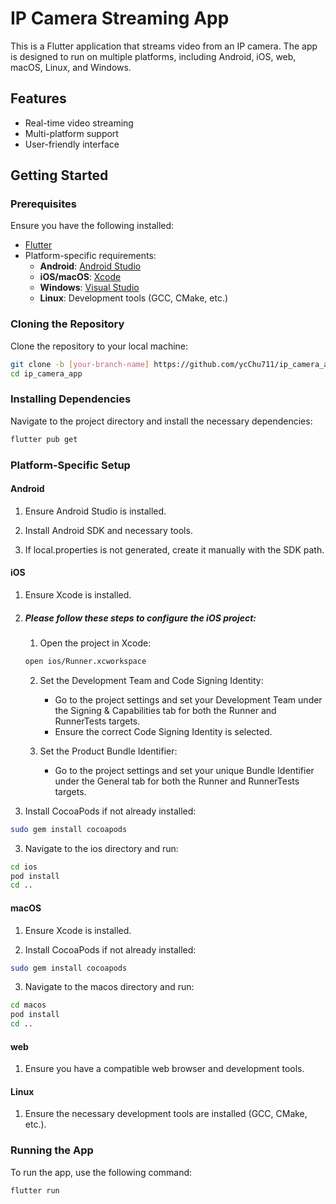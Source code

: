 # IP Camera Streaming App

This is a Flutter application that streams video from an IP camera. The app is designed to run on multiple platforms, including Android, iOS, web, macOS, Linux, and Windows.

## Features

- Real-time video streaming
- Multi-platform support
- User-friendly interface

## Getting Started

### Prerequisites

Ensure you have the following installed:

- [Flutter](https://flutter.dev/docs/get-started/install)
- Platform-specific requirements:
  - **Android**: [Android Studio](https://developer.android.com/studio)
  - **iOS/macOS**: [Xcode](https://developer.apple.com/xcode/)
  - **Windows**: [Visual Studio](https://visualstudio.microsoft.com/)
  - **Linux**: Development tools (GCC, CMake, etc.)

### Cloning the Repository

Clone the repository to your local machine:

```sh
git clone -b [your-branch-name] https://github.com/ycChu711/ip_camera_app.git
cd ip_camera_app
```

### Installing Dependencies

Navigate to the project directory and install the necessary dependencies:
```sh
flutter pub get
```

### Platform-Specific Setup

#### Android
1.	Ensure Android Studio is installed.
	
2.	Install Android SDK and necessary tools.

3.	If local.properties is not generated, create it manually with the SDK path.

#### iOS
1.	Ensure Xcode is installed.
2.	##### Please follow these steps to configure the iOS project:
   
   	1. Open the project in Xcode:
   	```sh
   	open ios/Runner.xcworkspace
	```
	2.	Set the Development Team and Code Signing Identity:
		- Go to the project settings and set your Development Team under the Signing & Capabilities tab for both the Runner and RunnerTests targets.
		- Ensure the correct Code Signing Identity is selected.

	3.	Set the Product Bundle Identifier:
		- Go to the project settings and set your unique Bundle Identifier under the General tab for both the Runner and RunnerTests targets.

3.	Install CocoaPods if not already installed:
```sh
sudo gem install cocoapods
```
3.	Navigate to the ios directory and run:
```sh
cd ios
pod install
cd ..
```

#### macOS
1.	Ensure Xcode is installed.

2.	Install CocoaPods if not already installed:
```sh
sudo gem install cocoapods
```
3.	Navigate to the macos directory and run:
```sh
cd macos
pod install
cd ..
```

#### web
1.	Ensure you have a compatible web browser and development tools.

#### Linux
1.	Ensure the necessary development tools are installed (GCC, CMake, etc.).

### Running the App
To run the app, use the following command:
```sh
flutter run
```
